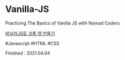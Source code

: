 # Vanilla-JS
Practicing The Basics of Vanilla JS with Nomad Coders   

[바닐라JS로 크롬 앱 만들기](https://nomadcoders.co/javascript-for-beginners/lobby "vanilla-js")   

#Javascript #HTML #CSS   

Finished : 2021.04.04
